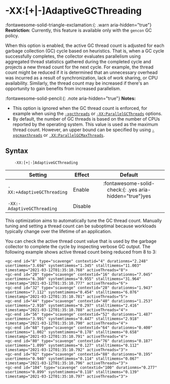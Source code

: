 <!--
* Copyright (c) 2017, 2025 IBM Corp. and others
*
* This program and the accompanying materials are made
* available under the terms of the Eclipse Public License 2.0
* which accompanies this distribution and is available at
* https://www.eclipse.org/legal/epl-2.0/ or the Apache
* License, Version 2.0 which accompanies this distribution and
* is available at https://www.apache.org/licenses/LICENSE-2.0.
*
* This Source Code may also be made available under the
* following Secondary Licenses when the conditions for such
* availability set forth in the Eclipse Public License, v. 2.0
* are satisfied: GNU General Public License, version 2 with
* the GNU Classpath Exception [1] and GNU General Public
* License, version 2 with the OpenJDK Assembly Exception [2].
*
* [1] https://www.gnu.org/software/classpath/license.html
* [2] https://openjdk.org/legal/assembly-exception.html
*
* SPDX-License-Identifier: EPL-2.0 OR Apache-2.0 OR GPL-2.0-only WITH Classpath-exception-2.0 OR GPL-2.0-only WITH OpenJDK-assembly-exception-1.0
-->

# -XX:\[+|-\]AdaptiveGCThreading

:fontawesome-solid-triangle-exclamation:{: .warn aria-hidden="true"} **Restriction:** Currently, this feature is available only with the `gencon` GC policy.

When this option is enabled, the active GC thread count is adjusted for each garbage collection (GC) cycle based on heuristics. That is, when a GC cycle successfully completes, the collector evaluates parallelism using aggregated thread statistics gathered during the completed cycle and projects a new thread count for the next cycle. For example, the thread count might be reduced if it is determined that an unnecessary overhead was incurred as a result of synchronization, lack of work sharing, or CPU availability. Similarly, the thread count may be increased if there's an opportunity to gain benefits from increased parallelism. 

:fontawesome-solid-pencil:{: .note aria-hidden="true"} **Notes:**

- This option is ignored when the GC thread count is enforced, for example when using the [`-xgcthreads`](xgcthreads.md) or [`-XX:ParallelGCThreads`](xxparallelgcthreads.md) options.
- By default, the number of GC threads is based on the number of CPUs reported by the operating system. This value is used as the maximum thread count. However, an upper bound can be specified by using [`-xgcmaxthreads`](xgcmaxthreads.md) or [` XX:ParallelGCMaxThreads`](xxparallelgcmaxthreads.md).

## Syntax

        -XX:[+|-]AdaptiveGCThreading

| Setting                            | Effect  | Default                                                                            |
|------------------------------------|---------|:----------------------------------------------------------------------------------:|
| `-XX:+AdaptiveGCThreading` | Enable  | :fontawesome-solid-check:{: .yes aria-hidden="true"}<span class="sr-only">yes</span> |
| `-XX:-AdaptiveGCThreading` | Disable |               |

This optimization aims to automatically tune the GC thread count. Manually tuning and setting a thread count can be suboptimal because workloads typically change over the lifetime of an application.

You can check the active thread count value that is used by the garbage collector to complete the cycle by inspecting verbose GC output. The following example shows active thread count being reduced from 8 to 3:

```
<gc-end id="8" type="scavenge" contextid="4" durationms="2.248" usertimems="3.694" systemtimems="1.345" stalltimems="11.003" timestamp="2021-03-12T01:35:10.768" activeThreads="8">
<gc-end id="20" type="scavenge" contextid="16" durationms="7.045" usertimems="6.360" systemtimems="0.955" stalltimems="31.964" timestamp="2021-03-12T01:35:10.777" activeThreads="6">
<gc-end id="32" type="scavenge" contextid="28" durationms="1.943" usertimems="7.112" systemtimems="0.454" stalltimems="6.076" timestamp="2021-03-12T01:35:10.781" activeThreads="5">
<gc-end id="44" type="scavenge" contextid="40" durationms="1.253" usertimems="2.910" systemtimems="0.297" stalltimems="2.416" timestamp="2021-03-12T01:35:10.788" activeThreads="4">
<gc-end id="56" type="scavenge" contextid="52" durationms="1.487" usertimems="3.991" systemtimems="0.447" stalltimems="2.918" timestamp="2021-03-12T01:35:10.790" activeThreads="4">
<gc-end id="68" type="scavenge" contextid="64" durationms="0.400" usertimems="1.002" systemtimems="0.178" stalltimems="0.658" timestamp="2021-03-12T01:35:10.791" activeThreads="4">
<gc-end id="80" type="scavenge" contextid="76" durationms="0.187" usertimems="1.099" systemtimems="0.127" stalltimems="0.112" timestamp="2021-03-12T01:35:10.792" activeThreads="3">
<gc-end id="92" type="scavenge" contextid="88" durationms="0.195" usertimems="0.940" systemtimems="0.114" stalltimems="0.067" timestamp="2021-03-12T01:35:10.796" activeThreads="3">
<gc-end id="104" type="scavenge" contextid="100" durationms="0.277" usertimems="0.899" systemtimems="0.118" stalltimems="0.139" timestamp="2021-03-12T01:35:10.797" activeThreads="3">
```
<!-- ==== END OF TOPIC ==== xxadaptivegcthreading.md ==== -->

